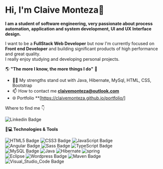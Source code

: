 # Hi, I'm Claive Monteza👋

**I am a student of software engineering, very passionate about process automation, application and system development, UI and UX Interface design.**

I want to be a **FullStack Web Developer** but now I'm currently focused on **Front end Developer** and building significant products of high performance and great quality.<br/> 
I really enjoy studying and developing personal projects. 

   🌎 **"The more I know, the more things I do"** 🧠

- 👨‍💻 My strengths stand out with Java, Hibernate, MySql, HTML, CSS, Bootstrap
- 📫 How to contact me **[claivemonteza@outlook.com](mailto:claivemonteza@outlook.com)**
- 🌐 Portfolio **[https://claivemonteza.github.io/portfolio/]

 Where to find me 👇
 
![Linkedin Badge](https://img.shields.io/badge/LinkedIn-0077B5?style=for-the-badge&logo=linkedin&logoColor=white&link=https://www.linkedin.com/in/claive-monteza-1b157a149/)  

**🚀💻 Technologies & Tools**


![HTML5 Badge](https://img.shields.io/badge/HTML5-E34F26?style=flat&logo=html5&logoColor=white)
![CSS3 Badge](https://img.shields.io/badge/CSS3-1572B6?style=flat&logo=css3&logoColor=white) 
![JavaScript Badge](https://img.shields.io/badge/JavaScript-F7DF1E?style=flat&logo=javascript&logoColor=black)<br/>
![Angular Badge](https://img.shields.io/badge/Angular-DD0031?style=flat&logo=angular&logoColor=white) 
![Sass Badge](https://img.shields.io/badge/Sass-CC6699?style=flat&logo=sass&logoColor=white)
![TypeScript Badge](https://img.shields.io/badge/TypeScript-3178C6?style=flat&logo=typescript&logoColor=white)<br/>
![MySQL Badge](https://img.shields.io/badge/MySQL-4479A1?style=flat&logo=mysql&logoColor=white) 
![Java](https://img.shields.io/badge/java-007396?style=flat&logo=java&logoColor=white) 
![Hibernate](https://img.shields.io/badge/hibernate-59666C?style=flat&logo=hibernate&logoColor=white) 
![spring](https://img.shields.io/badge/spring-6DB33F?style=flat&logo=spring&logoColor=white) <br/>
![Eclipse](https://img.shields.io/badge/eclipse-0078D4?style=flat&logo=eclipse&logoColor=white) 
![Wordpress Badge](https://img.shields.io/badge/Wordpress-00000F?style=flat&logo=wordpress&logoColor=white) 
![Maven Badge](https://img.shields.io/badge/Apache%20Maven-C71A36?style=flat&logo=apache%20maven) 
![Visual_Studio_Code Badge](https://img.shields.io/badge/Visual_Studio_Code-0078D4?style=flat&logo=visual%20studio%20code&logoColor=white)
